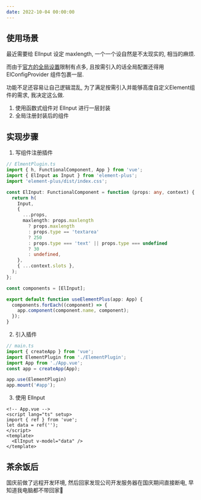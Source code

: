 ```yaml
---
date: 2022-10-04 00:00:00
---
```


## 使用场景

最近需要给 ElInput 设定 maxlength, 一个一个设自然是不太现实的, 相当的麻烦.

而由于[官方的全局设置](https://element-plus.org/en-US/guide/quickstart.html#global-configuration)限制有点多, 且按需引入的话全局配置还得用 ElConfigProvider 组件包裹一层.

功能不足还容易让自己逻辑混乱, 为了满足按需引入并能够高度自定义Element组件的需求, 我决定这么做.

1. 使用函数式组件对 ElInput 进行一层封装
2. 全局注册封装后的组件

## 实现步骤

1. 写组件注册插件

```Typescript
// ElmentPlugin.ts
import { h, FunctionalComponent, App } from 'vue';
import { ElInput as Input } from 'element-plus';
import 'element-plus/dist/index.css';

const ElInput: FunctionalComponent = function (props: any, context) {
  return h(
    Input,
    {
      ...props,
      maxlength: props.maxlength
        ? props.maxlength
        : props.type == 'textarea'
        ? 250
        : props.type === 'text' || props.type === undefined
        ? 30
        : undefined,
    },
    { ...context.slots },
  );
};

const components = [ElInput];

export default function useElementPlus(app: App) {
  components.forEach((component) => {
    app.component(component.name, component);
  });
}
```

2. 引入插件

```typescript
// main.ts
import { createApp } from 'vue';
import ElementPlugin from './ElementPlugin';
import App from './App.vue';
const app = createApp(App);

app.use(ElementPlugin)
app.mount('#app');
```

3. 使用 ElInput

```vue
<!-- App.vue -->
<script lang="ts" setup>
import { ref } from 'vue';
let data = ref('');
</script>
<template>
  <ElInput v-model="data" />
</template>
```

## 茶余饭后

国庆前做了远程开发环境, 然后回家发现公司开发服务器在国庆期间直接断电, 早知道我电脑都不带回家🤣
